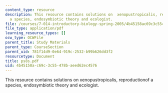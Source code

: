 ```yaml
---
content_type: resource
description: This resource contains solutions on  xenopustropicalis, reproductionof
  a species, endosymbiotic theory and ecologist.
file: /courses/7-014-introductory-biology-spring-2005/4b45158ac69c3c55478baeed62ec4576_ps8s.pdf
file_type: application/pdf
learning_resource_types: []
ocw_type: OCWFile
parent_title: Study Materials
parent_type: CourseSection
parent_uid: 781f14d9-0e64-919c-2532-b99b626dd3f2
resourcetype: Document
title: ps8s.pdf
uid: 4b45158a-c69c-3c55-478b-aeed62ec4576
---
```

This resource contains solutions on  xenopustropicalis, reproductionof a species, endosymbiotic theory and ecologist.

